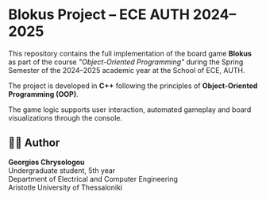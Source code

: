 # Blokus Project – ECE AUTH 2024–2025

This repository contains the full implementation of the board game **Blokus** as part of the course *"Object-Oriented Programming"* during the Spring Semester of the 2024–2025 academic year at the School of ECE, AUTH.

The project is developed in **C++** following the principles of **Object-Oriented Programming (OOP)**. 

The game logic supports user interaction, automated gameplay and board visualizations through the console. 

## 👨‍🎓 Author

**Georgios Chrysologou**  
Undergraduate student, 5th year  
Department of Electrical and Computer Engineering  
Aristotle University of Thessaloniki
